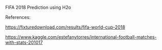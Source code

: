 FIFA 2018 Prediction using H2o



References:

https://fixturedownload.com/results/fifa-world-cup-2018

https://www.kaggle.com/estefanytorres/international-football-matches-with-stats-201017



